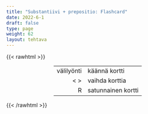 ```yaml
---
title: "Substantiivi + prepositio: Flashcard"
date: 2022-6-1
draft: false
type: page
weight: 62
layout: tehtava
---
```

{{< rawhtml >}}
<link rel="stylesheet" type="text/css" href="/css/flashcard1.css"/>
<html>
 <body>
  <div id="cardArea"></div>
  <div id="lukumaara"></div>
  <div id="buttonArea" class="grid grid-cols-3"></div>

<div id="nappaimet" class="hidden lg:block" style="text-align:center; margin:0 auto; width:50%;"> 
<table>
  <tr>
    <td style="text-align:end;">välilyönti</td>
    <td>käännä kortti</td>
  </tr>
  <tr>
    <td style="text-align:end;">< ></td>
    <td>vaihda korttia</td>
  </tr>
  <tr>
    <td style="text-align:end;">R</td>
    <td>satunnainen kortti</td>
</table>

</div>

 </body>
</html>

<script> 
$(document).ready(function() {

  var currentQuestion = 0;
  var qbank = [

["access _____ = pääsy", "access to = pääsy"],
["affection _____ = kiintymys", "affection for = kiintymys"],
["addiction _____ = riippuvuus", "addiction to = riippuvuus"],
["admiration _____ = ihailu", "admiration for = ihailu"],
["anger _____ = viha, suuttumus", "anger at/with = viha, suuttumus"],
["answer _____ = vastaus", "answer to = vastaus"],
["anxiety _____ = ahdistus, huoli", "anxiety about = ahdistus, huoli"],
["arrangement _____ = järjestely, sopimus", "arrangement with = järjestely, sopimus"],
["arrival _____ = saapuminen (iso alue)", "arrival in = saapuminen (iso alue)"],
["arrival _____ = saapuminen (täsmällinen kohde)", "arrival at = saapuminen (täsmällinen kohde)"],
["attachment _____ = kiintymys, mieltymys", "attachment to/for = kiintymys, mieltymys"],
["attack _____ = hyökkäys", "attack on/against = hyökkäys"],
["attempt _____ = yritys", "attempt at = yritys"],
["attitude _____ = asenne", "attitude to/towards = asenne"],
["ban _____ = kielto", "ban on = kielto"],
["belief _____ = usko", "belief in = usko"],
["cause _____ = aihe", "cause for = aihe"],
["chance _____ = mahdollisuus", "chance of = mahdollisuus"],
["change _____ = muutos", "change in/of = muutos"],
["comment _____ = kommentti", "comment on = kommentti"],
["comparison _____ = vertailu", "comparison with/to = vertailu"],
["complaint _____ = valitus", "complaint about = valitus"],
["confidence _____ = usko, luottamus", "confidence in = usko, luottamus"],
["confusion _____ = sekaannus, epäselvyys", "confusion about = sekaannus, epäselvyys"],
["congratulation(s) _____ = onnittelu(t)", "congratulation(s) on = onnittelu(t)"],
["connection _____ = yhteys", "connection with/to = yhteys"],
["contribution _____ = tuki, myötävaikutus", "contribution to = tuki, myötävaikutus"],
["consideration _____ = huomaavaisuus", "consideration for = huomaavaisuus"],
["cure _____ = parannus, lääke", "cure for = parannus, lääke"],
["damage _____ = vahinko, vaurio", "damage to = vahinko, vaurio"],
["danger _____ = vaara", "danger to = vaara"],
["debate _____ = väittely", "debate about/on/over = väittely"],
["decrease _____ = vähentyminen", "decrease in = vähentyminen"],
["dedication _____ = omistautuminen", "dedication to = omistautuminen"],
["demand _____ = kysyntä, vaatimus", "demand for = kysyntä, vaatimus"],
["departure _____ = lähtö", "departure for = lähtö"],
["dependence _____ = riippuvuus", "dependence on = riippuvuus"],
["difference _____ = ero", "difference between = ero"],
["difficulty _____ = vaikeus tehdä jtak", "difficulty in = vaikeus tehdä jtak"],
["difficulty _____ = vaikeus jssak", "difficulty with = vaikeus jssak"],
["dislike _____ = vastenmielisyys", "dislike of/for/to = vastenmielisyys"],
["effect _____ = vaikutus", "effect on = vaikutus"],
["exception _____ = poikkeus", "exception to = poikkeus"],
["excuse _____ = (teko)syy", "excuse for = (teko)syy"],
["exhibition _____ = näyttely, esittely", "exhibition of = näyttely, esittely"],
["experience _____ = kokemus", "experience in/of = kokemus"],
["expert _____ = asiantuntija", "expert in/on = asiantuntija"],
["faith _____ = usko, luottamus", "faith in = usko, luottamus"],
["guarantee _____ = takuu", "guarantee of = takuu"],
["hatred _____ = viha", "hatred of = viha"],
["ignorance _____ = tietämättömyys", "ignorance of = tietämättömyys"],
["impact _____ = vaikutus", "impact on = vaikutus"],
["importance _____ = tärkeys", "importance of = tärkeys"],
["impression _____ = vaikutus", "impression on = vaikutus"],
["increase _____ = lisääntyminen", "increase in = lisääntyminen"],
["influence _____ = vaikutus", "influence on = vaikutus"],
["inquiry _____ = tutkimus, kysely", "inquiry into = tutkimus, kysely"],
["insight _____ = oivallus, ymmärrys", "insight into = oivallus, ymmärrys"],
["interference _____ = sekaantuminen, puuttuminen", "interference in = sekaantuminen, puuttuminen"],
["interest _____ = mielenkiinto", "interest in = mielenkiinto"],
["investigation _____ = tutkimus, selvitys", "investigation into = tutkimus, selvitys"],
["invitation _____ = kutsu", "invitation to = kutsu"],
["lack _____ = puute", "lack of = puute"],
["love _____ = rakkaus", "love for = rakkaus"],
["love _____ = kiinnostus", "love of = kiinnostus"],
["need _____ = tarve", "need for/of = tarve"],
["opinion _____ = mielipide", "opinion on/about/of = mielipide"],
["preparation _____ = valmistautuminen", "preparation for = valmistautuminen"],
["quest _____ = etsintä", "quest for = etsintä"],
["reason _____ = syy, perustelu", "reason for = syy, perustelu"],
["reference _____ = viittaus", "reference to = viittaus"],
["relationship _____ = suhde", "relationship with = suhde"],
["relevance _____ = merkityksellisyys", "relevance to = merkityksellisyys"],
["research _____ = tutkimus", "research into/on = tutkimus"],
["respect _____ = kunnioitus", "respect for = kunnioitus"],
["responsibility _____ = vastuu", "responsibility for = vastuu"],
["satisfaction _____ = tyytyväisyys", "satisfaction with = tyytyväisyys"],
["shortage _____ = puute", "shortage of = puute"],
["solution _____ = ratkaisu", "solution to = ratkaisu"],
["success _____ = menestys, onnistuminen", "success in = menestys, onnistuminen"],
["thanks _____ = kiitokset", "thanks for = kiitokset"],
["thanks _____ = jnk ansiosta", "thanks to = jnk ansiosta"],
["thirst _____ = jano, himo", "thirst for = jano, himo"],
["translation _____ = käännös", "translation into = käännös"],
["trust _____ = luottamus", "trust in = luottamus"],
["visit _____ = vierailu", "visit to = vierailu"],


];

  beginActivity();
  edellinen();
  random();
  seuraava();
  kortinVaihto();

  	$("#teema1").on("mousedown", function(){
	currentQuestion = 0;
    beginActivity();
    })
    $("#teema2").on("mousedown", function(){
    currentQuestion = 78;
    beginActivity();
    })
    $("#teema3").on("mousedown", function(){
    currentQuestion = 173;
    beginActivity();
    })

  window.addEventListener('keydown', (e) => {
    if (e.keyCode === 32 && e.target === document.body) {
      e.preventDefault();
    }
  });

  document.body.onkeydown = function(event) {
    event = event || window.event;
    var keycode = event.charCode || event.keyCode;
    if (keycode === 37 && currentQuestion > 0) {
      currentQuestion--;
      beginActivity();
    }

    if (keycode === 82) {
      var randomNumber = Math.floor(Math.random() * qbank.length);
      currentQuestion = randomNumber;
      beginActivity();
    }

    if (keycode === 39 && currentQuestion < qbank.length - 1) {
      currentQuestion++;
      beginActivity();
    }

    if (keycode === 32) {
      var parentDiv = document.getElementById("cardArea");
      var childDiv = document.getElementById("card1");
      if (parentDiv.contains(childDiv)) {
        $("#cardArea").empty()
        $("#cardArea").append('<div id="card2" class="card">' + qbank[currentQuestion][1] + '</div>')
        $("#card2").css("background-color", "#00473c")
      } else {
        $("#cardArea").empty()
        $("#cardArea").append('<div id="card1" class="card">' + qbank[currentQuestion][0] + '</div>')
        $("#card1").css("background-color", "#1F2937")
      }
    }

  }
 	function beginActivity() {
    $("#cardArea").empty();
    $("#cardArea").append('<div id="card1" class="card">' + qbank[currentQuestion][0] + '</div>');
    $("#card1").css("background-color", "#1F2937");
    $("#lukumaara").empty();
    var korttia = document.createElement('div')
    korttia.innerHTML = currentQuestion + 1 + " / " + qbank.length;
    document.getElementById('lukumaara').appendChild(korttia);
  }

  function kortinVaihto() {
    $("#cardArea").on("click", function() {
      var parentDiv = document.getElementById("cardArea");
      var childDiv = document.getElementById("card1");
      if (parentDiv.contains(childDiv)) {
        $("#cardArea").empty()
        $("#cardArea").append('<div id="card2" class="card">' + qbank[currentQuestion][1] + '</div>')
        $("#card2").css("background-color", "#00473c")
      } else {
        $("#cardArea").empty()
        $("#cardArea").append('<div id="card1" class="card">' + qbank[currentQuestion][0] + '</div>')
        $("#card1").css("background-color", "#1F2937")
      }
    })
  }


  function edellinen() {
    $("#buttonArea").append('<div id="prevButton">Edellinen</div>');
    $("#prevButton").on("click", function() {
      if (currentQuestion > 0) {
        currentQuestion--;
        beginActivity();
      }
    })
  }

  function random() {
    $("#buttonArea").append('<div id="random">Random</div>');
    $("#random").on("click", function() {
      var randomNumber = Math.floor(Math.random() * qbank.length);
      currentQuestion = randomNumber;
      beginActivity();
    })
  }

  function seuraava() {
    $("#buttonArea").append('<div id="nextButton">Seuraava</div>');
    $("#nextButton").on("click", function() {
      if (currentQuestion < qbank.length - 1) {
        currentQuestion++;
        beginActivity();
      }
    })
  }
})
</script>

{{< /rawhtml >}}